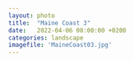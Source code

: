 ```yaml
---
layout: photo
title:  "Maine Coast 3"
date:   2022-04-06 08:00:00 +0200
categories: landscape
imagefile: 'MaineCoast03.jpg'
---
```

